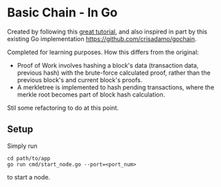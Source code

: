 # Basic Chain - In Go

Created by following this [great tutorial](https://hackernoon.com/learn-blockchains-by-building-one-117428612f46), and also inspired in part by this existing Go implementation https://github.com/crisadamo/gochain.

Completed for learning purposes. How this differs from the original:

- Proof of Work involves hashing a block's data (transaction data, previous hash) with the brute-force calculated proof, rather than the previous block's and current block's proofs.
- A merkletree is implemented to hash pending transactions, where the merkle root becomes part of block hash calculation.

Stil some refactoring to do at this point.

## Setup

Simply run

```
cd path/to/app
go run cmd/start_node.go --port=<port_num>
```

to start a node.
